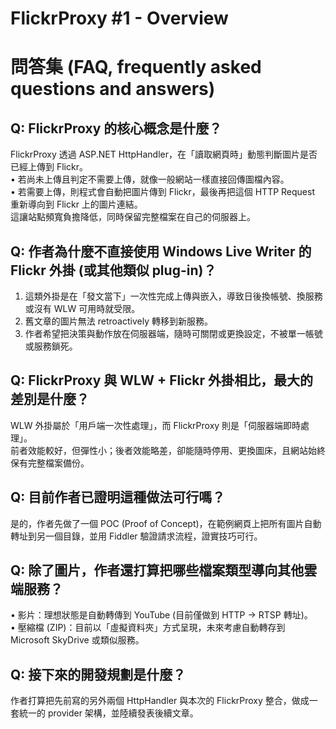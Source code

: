 # FlickrProxy #1 - Overview

# 問答集 (FAQ, frequently asked questions and answers)

## Q: FlickrProxy 的核心概念是什麼？
FlickrProxy 透過 ASP.NET HttpHandler，在「讀取網頁時」動態判斷圖片是否已經上傳到 Flickr。  
• 若尚未上傳且判定不需要上傳，就像一般網站一樣直接回傳圖檔內容。  
• 若需要上傳，則程式會自動把圖片傳到 Flickr，最後再把這個 HTTP Request 重新導向到 Flickr 上的圖片連結。  
這讓站點頻寬負擔降低，同時保留完整檔案在自己的伺服器上。

## Q: 作者為什麼不直接使用 Windows Live Writer 的 Flickr 外掛 (或其他類似 plug-in)？
1. 這類外掛是在「發文當下」一次性完成上傳與嵌入，導致日後換帳號、換服務或沒有 WLW 可用時就受限。  
2. 舊文章的圖片無法 retroactively 轉移到新服務。  
3. 作者希望把決策與動作放在伺服器端，隨時可關閉或更換設定，不被單一帳號或服務鎖死。

## Q: FlickrProxy 與 WLW + Flickr 外掛相比，最大的差別是什麼？
WLW 外掛屬於「用戶端一次性處理」，而 FlickrProxy 則是「伺服器端即時處理」。  
前者效能較好，但彈性小；後者效能略差，卻能隨時停用、更換圖床，且網站始終保有完整檔案備份。

## Q: 目前作者已證明這種做法可行嗎？
是的，作者先做了一個 POC (Proof of Concept)，在範例網頁上把所有圖片自動轉址到另一個目錄，並用 Fiddler 驗證請求流程，證實技巧可行。

## Q: 除了圖片，作者還打算把哪些檔案類型導向其他雲端服務？
• 影片：理想狀態是自動轉傳到 YouTube (目前僅做到 HTTP → RTSP 轉址)。  
• 壓縮檔 (ZIP)：目前以「虛擬資料夾」方式呈現，未來考慮自動轉存到 Microsoft SkyDrive 或類似服務。

## Q: 接下來的開發規劃是什麼？
作者打算把先前寫的另外兩個 HttpHandler 與本次的 FlickrProxy 整合，做成一套統一的 provider 架構，並陸續發表後續文章。